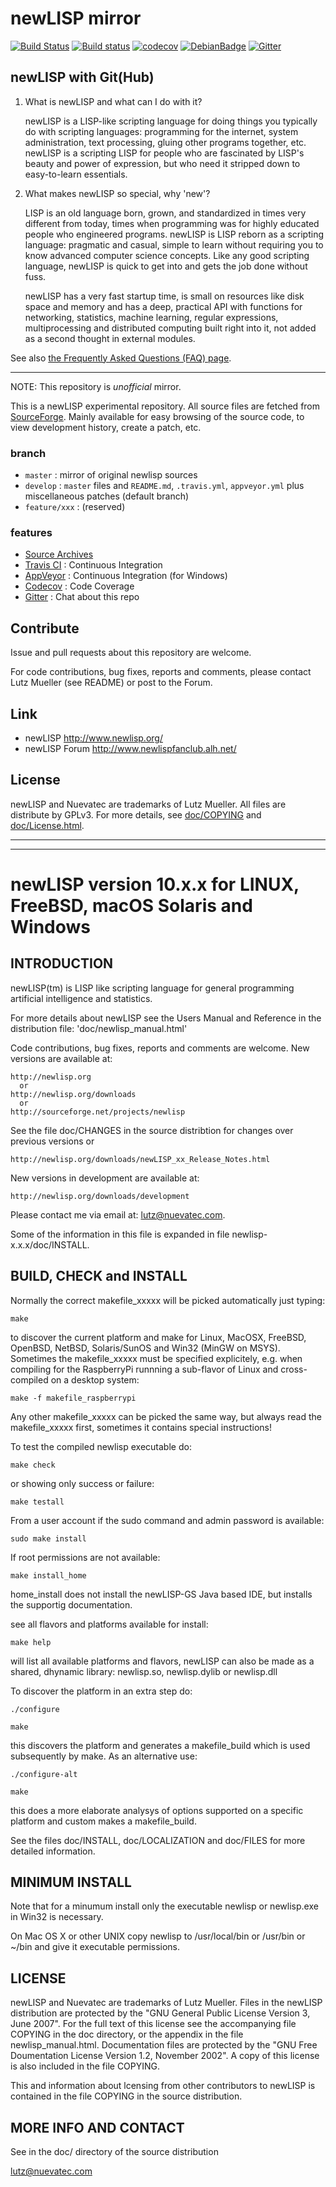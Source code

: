 newLISP mirror
==============

[![Build Status](https://travis-ci.org/kosh04/newlisp.svg?branch=develop)](https://travis-ci.org/kosh04/newlisp)
[![Build status](https://ci.appveyor.com/api/projects/status/qg6ijtx867q5fxnl/branch/develop?svg=true)](https://ci.appveyor.com/project/kosh04/newlisp/branch/develop)
[![codecov](https://codecov.io/gh/kosh04/newlisp/branch/develop/graph/badge.svg)](https://codecov.io/gh/kosh04/newlisp)
[![DebianBadge](https://badges.debian.net/badges/debian/stable/newlisp/version.svg)](https://packages.debian.org/stable/newlisp) <!-- OR https://buildd.debian.org/status/package.php?p=newlisp -->
[![Gitter](https://badges.gitter.im/Join%20Chat.svg)](https://gitter.im/kosh04/newlisp)

## newLISP with Git(Hub)

1. What is newLISP and what can I do with it?

   newLISP is a LISP-like scripting language for doing things you typically do with scripting languages: programming for the internet, system administration, text processing, gluing other programs together, etc. newLISP is a scripting LISP for people who are fascinated by LISP's beauty and power of expression, but who need it stripped down to easy-to-learn essentials.

2. What makes newLISP so special, why 'new'?

   LISP is an old language born, grown, and standardized in times very different from today, times when programming was for highly educated people who engineered programs. newLISP is LISP reborn as a scripting language: pragmatic and casual, simple to learn without requiring you to know advanced computer science concepts. Like any good scripting language, newLISP is quick to get into and gets the job done without fuss.
  
   newLISP has a very fast startup time, is small on resources like disk space and memory and has a deep, practical API with functions for networking, statistics, machine learning, regular expressions, multiprocessing and distributed computing built right into it, not added as a second thought in external modules.
  
  
See also [the Frequently Asked Questions (FAQ) page](http://www.newlisp.org/index.cgi?FAQ).

----


NOTE: This repository is *unofficial* mirror.

This is a newLISP experimental repository.
All source files are fetched from [SourceForge](http://sourceforge.net/projects/newlisp/files/).
Mainly available for easy browsing of the source code, to view development history, create a patch, etc.


### branch

- `master`  : mirror of original newlisp sources
- `develop` : `master` files and `README.md`, `.travis.yml`, `appveyor.yml` plus miscellaneous patches  (default branch)
- `feature/xxx` : (reserved)

### features

- [Source Archives](https://github.com/kosh04/newlisp/releases)
- [Travis CI](https://travis-ci.org/kosh04/newlisp) : Continuous Integration
- [AppVeyor](https://ci.appveyor.com/project/kosh04) : Continuous Integration (for Windows)
- [Codecov](https://codecov.io/gh/kosh04/newlisp) : Code Coverage
- [Gitter](https://gitter.im/kosh04/newlisp) : Chat about this repo

## Contribute

Issue and pull requests about this repository are welcome.

For code contributions, bug fixes, reports and comments,
please contact Lutz Mueller (see README) or post to the Forum.

## Link

- newLISP http://www.newlisp.org/
- newLISP Forum http://www.newlispfanclub.alh.net/

## License

newLISP and Nuevatec are trademarks of Lutz Mueller.
All files are distribute by GPLv3. For more details,
see [doc/COPYING](https://github.com/kosh04/newlisp/blob/master/doc/COPYING) and [doc/License.html](https://rawgit.com/kosh04/newlisp/master/doc/License.html).


------
------

newLISP version 10.x.x for LINUX, FreeBSD, macOS Solaris and Windows
====================================================================


INTRODUCTION
------------

newLISP(tm) is LISP like scripting language for general programming
artificial intelligence and statistics. 

For more details about newLISP see the Users Manual and Reference in the
distribution file: 'doc/newlisp_manual.html' 

Code contributions, bug fixes, reports and comments are welcome. New
versions are available at:

    http://newlisp.org
      or
    http://newlisp.org/downloads
      or
    http://sourceforge.net/projects/newlisp

See the file doc/CHANGES in the source distribtion for changes over 
previous versions or

    http://newlisp.org/downloads/newLISP_xx_Release_Notes.html

New versions in development are available at:

    http://newlisp.org/downloads/development

Please contact me via email at: lutz@nuevatec.com.

Some of the information in this file is expanded in file newlisp-x.x.x/doc/INSTALL.


BUILD, CHECK and INSTALL
------------------------

Normally the correct makefile_xxxxx will be picked automatically just typing: 

    make

to discover the current platform and make for Linux, MacOSX, FreeBSD, OpenBSD,
NetBSD, Solaris/SunOS and Win32 (MinGW on MSYS). Sometimes the makefile_xxxxx
must be specified explicitely, e.g. when compiling for the RaspberryPi runnning
a sub-flavor of Linux and cross-compiled on a desktop system:

    make -f makefile_raspberrypi

Any other makefile_xxxxx can be picked the same way, but always read the
makefile_xxxxx first, sometimes it contains special instructions!

To test the compiled newlisp executable do:

    make check

or showing only success or failure:

    make testall

From a user account if the sudo command and admin password is available:

    sudo make install

If root permissions are not available:

    make install_home

home_install does not install the newLISP-GS Java based IDE, but installs
the supportig documentation.

see all flavors and platforms available for install:

    make help

will list all available platforms and flavors, newLISP can also be made as
a shared, dhynamic library: newlisp.so, newlisp.dylib or  newlisp.dll

To discover the platform in an extra step do:

    ./configure

    make

this discovers the platform and generates a makefile_build which
is used subsequently by make. As an alternative use:

    ./configure-alt

    make

this does a more elaborate analysys of options supported on a specific
platform and custom makes a makefile_build.

See the files doc/INSTALL, doc/LOCALIZATION and doc/FILES for more
detailed information.


MINIMUM INSTALL
---------------

Note that for a minumum install only the executable newlisp or newlisp.exe
in Win32 is necessary.

On Mac OS X or other UNIX copy  newlisp to /usr/local/bin or /usr/bin or ~/bin 
and give it executable permissions.


LICENSE
-------

newLISP and Nuevatec are trademarks of Lutz Mueller. Files in the newLISP
distribution are protected by the "GNU General Public License Version 3, June 2007". 
For the full text of this license see the accompanying file COPYING in the doc
directory, or the appendix in the file newlisp_manual.html. Documentation files
are protected by the "GNU Free Doumentation License Version 1.2, November 2002".
A copy of this license is also included in the file COPYING.

This and information about lcensing from other contributors to newLISP is
contained in the file COPYING in the source distribution.


MORE INFO AND CONTACT
---------------------

See in the doc/ directory of the source distribution

lutz@nuevatec.com




